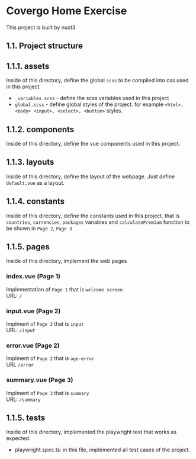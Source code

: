 # Covergo Home Exercise
This project is built by nuxt3

## 1.1. Project structure

## 1.1.1. assets

Inside of this directory, define the global `scss` to be compiled into css used in this project.  

- `_variables.scss` - define the scss variables used in this project  
- `global.scss` - define global styles of the project. for example `<html>, <body> <input>, <select>, <button>` styles.

## 1.1.2. components
Inside of this directory, define the vue components used in this project. 

## 1.1.3. layouts
Inside of this directory, define the layout of the webpage. Just define `default.vue` as a layout.

## 1.1.4. constants
Inside of this directory, define the constants used in this project. that is `countries`, `currencies`, `packages` variables and `calculatePremium` function to be shown in `Page 2`, `Page 3`

## 1.1.5. pages
Inside of this directory, implement the web pages


### index.vue (Page 1)
Implementation of `Page 1` that is `welcome screen`  
URL: `/`

### input.vue (Page 2)
Implment of `Page 2` that is `input`  
URL: `/input`

### error.vue (Page 2)
Implment of `Page 2` that is `age-error`  
URL `/error`


### summary.vue (Page 3)
Implment of `Page 3` that is `summary`  
URL: `/summary`

## 1.1.5. tests
Inside of this directory, implemented the playwright test that works as expected.
- playwright.spec.ts: in this file, implemented all test cases of the project.
